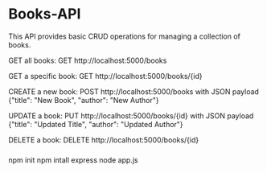 # Books-API

This API provides basic CRUD operations for managing a collection of books.

GET all books: 
    GET http://localhost:5000/books

GET a specific book: 
    GET http://localhost:5000/books/{id}

CREATE a new book: 
    POST http://localhost:5000/books with JSON payload {"title": "New Book", "author": "New Author"}

UPDATE a book: 
    PUT http://localhost:5000/books/{id} with JSON payload {"title": "Updated Title", "author": "Updated Author"}

DELETE a book: 
    DELETE http://localhost:5000/books/{id}
    
    
###

npm init
npm intall express
node app.js

